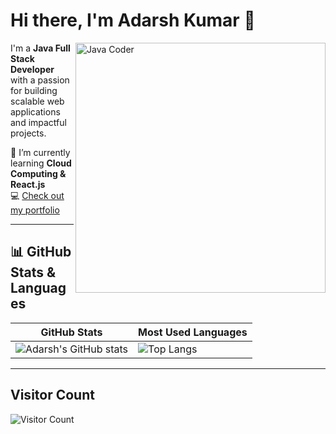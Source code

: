 # Hi there, I'm Adarsh Kumar 👋  

<img align="right" alt="Java Coder" width="400" src="https://github.com/user-attachments/assets/df46e45b-c547-4d6c-a73d-6713564c1eed" />

I'm a **Java Full Stack Developer** with a passion for building scalable web applications and impactful projects.  

🌱 I’m currently learning **Cloud Computing & React.js**  
💻 [Check out my portfolio](#)  

---

## 📊 GitHub Stats & Languages  

| GitHub Stats | Most Used Languages |
|--------------|----------------------|
| ![Adarsh's GitHub stats](https://github-readme-stats.vercel.app/api?username=Adarsh2089&show_icons=true&theme=radical) | ![Top Langs](https://github-readme-stats.vercel.app/api/top-langs/?username=Adarsh2089&layout=compact&theme=radical) |

---

## Visitor Count  

![Visitor Count](https://komarev.com/ghpvc/?username=Adarsh2089&color=blue)  
